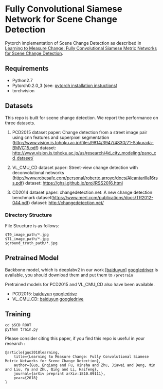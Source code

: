 # Fully Convolutional Siamese Network for Scene Change Detection

Pytorch implementation of Scene Change Detection as described in [Learning to Measure Change: Fully Convolutional Siamese Metric Networks for Scene Change Detection](https://arxiv.org/pdf/1810.09111.pdf). 

## Requirements

- Python2.7
- Pytorch0.2.0_3 (see: [pytorch installation instuctions](http://pytorch.org/))
- torchvision

## Datasets
This repo is built for scene change detection. We report the performance on three datasets.

1. PCD2015 dataset
paper: Change detection from a street image pair using cnn features and superpixel segmentation (http://www.vision.is.tohoku.ac.jp/files/9814/3947/4830/71-Sakurada-BMVC15.pdf)
dataset: http://www.vision.is.tohoku.ac.jp/us/research/4d_city_modeling/pano_cd_dataset/

2. VL_CMU_CD dataset
paper: Street-view change detection with deconvolutional networks
(http://www.robesafe.com/personal/roberto.arroyo/docs/Alcantarilla16rss.pdf)
dataset: https://ghsi.github.io/proj/RSS2016.html

3. CD2014 dataset
paper: changedetection.net: A new change detection benchmark dataset(https://www.merl.com/publications/docs/TR2012-044.pdf)
dataset: http://changedetection.net/

### Directory Structure
 
File Structure is as follows:

```
$T0_image_path/*.jpg
$T1_image_path/*.jpg
$ground_truth_path/*.jpg
```

## Pretrained Model
Backbone model, which is deeplabv2 in our work [[baiduyun]](https://pan.baidu.com/s/1Ie8h1Lyzqn2g3GHcGxnppg) [googledriver](https://drive.google.com/file/d/1vma3tTX_ecKvInd91CWMEivbxhT5Xjfa/view?usp=sharing) is available, you should download them and put them to `/pretrain`

Pretrained models for PCD2015 and VL_CMU_CD also have been available.

- PCD2015: [baiduyun](https://pan.baidu.com/s/1kNNpRlQZJA45wOf0fJtaxw)
           [googledrive](https://drive.google.com/file/d/18evxU0Y4CMMe_xBtQu3kj3RAI91ZatE1/view?usp=sharing)
- VL_CMU_CD: [baiduyun](https://pan.baidu.com/s/1ZOo3pbJ1hQvx3dSMWXTs-w)
             [googledrive](https://drive.google.com/file/d/1z2lwbbxhAEvm8w0S55qebp7Q2DokkNG7/view?usp=sharing)

## Training
```shell
cd $SCD_ROOT
python train.py
```
Please consider citing this paper, if you find this repo is useful in your research   :

    @article{guo2018learning,
        title={Learning to Measure Change: Fully Convolutional Siamese Metric Networks for Scene Change Detection},
        author={Guo, Enqiang and Fu, Xinsha and Zhu, Jiawei and Deng, Min and Liu, Yu and Zhu, Qing and Li, Haifeng},
        journal={arXiv preprint arXiv:1810.09111},
        year={2018}
    }

